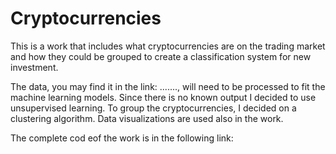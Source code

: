 # Cryptocurrencies

This is a work that includes what cryptocurrencies are on the trading market and how they could be grouped to create a classification system for new investment.

The data, you may find it in the link: .......,  will need to be processed to fit the machine learning models. Since there is no known output I decided to use unsupervised learning. To group the cryptocurrencies, I decided on a clustering algorithm. Data visualizations are used also in the work.

The complete cod eof the work is in the following link:

